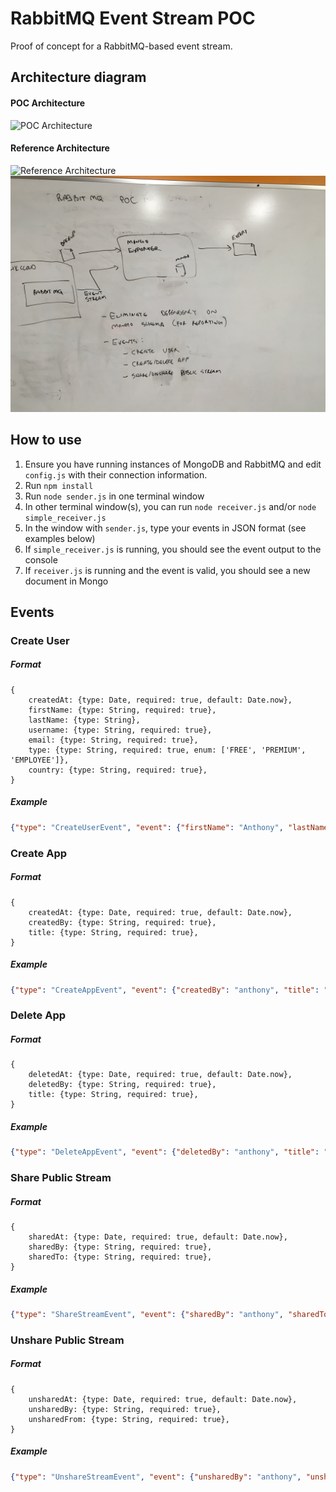# RabbitMQ Event Stream POC

Proof of concept for a RabbitMQ-based event stream.


## Architecture diagram
#### POC Architecture
![POC Architecture](/images/poc.png "POC Architecture")

#### Reference Architecture
![Reference Architecture](/images/reference.png "Reference Architecture")
![Reference Architecture Reference](/images/IMG_1619.JPG "Reference Architecture Reference")

## How to use
1. Ensure you have running instances of MongoDB and RabbitMQ and edit `config.js` with their connection information.
2. Run `npm install`
3. Run `node sender.js` in one terminal window
4. In other terminal window(s), you can run `node receiver.js` and/or `node simple_receiver.js`
5. In the window with `sender.js`, type your events in JSON format (see examples below)
6. If `simple_receiver.js` is running, you should see the event output to the console
7. If `receiver.js` is running and the event is valid, you should see a new document in Mongo


## Events

### Create User
##### Format
```
{
	createdAt: {type: Date, required: true, default: Date.now},
	firstName: {type: String, required: true},
	lastName: {type: String},
	username: {type: String, required: true},
	email: {type: String, required: true},
	type: {type: String, required: true, enum: ['FREE', 'PREMIUM', 'EMPLOYEE']},
	country: {type: String, required: true},
}
```
##### Example
```json
{"type": "CreateUserEvent", "event": {"firstName": "Anthony", "lastName": "Nguyen", "username": "anthony", "email": "anthony.nguyen@qlik.com", "type": "EMPLOYEE", "country": "Canada"}}
```

### Create App
##### Format
```
{
	createdAt: {type: Date, required: true, default: Date.now},
	createdBy: {type: String, required: true},
	title: {type: String, required: true},
}
```

##### Example
```json
{"type": "CreateAppEvent", "event": {"createdBy": "anthony", "title": "Test Dashboard"}}
```

### Delete App
##### Format
```
{
	deletedAt: {type: Date, required: true, default: Date.now},
	deletedBy: {type: String, required: true},
	title: {type: String, required: true},
}
```

##### Example
```json
{"type": "DeleteAppEvent", "event": {"deletedBy": "anthony", "title": "Test Dashboard"}}
```

### Share Public Stream
##### Format
```
{
	sharedAt: {type: Date, required: true, default: Date.now},
	sharedBy: {type: String, required: true},
	sharedTo: {type: String, required: true},
}
```

##### Example
```json
{"type": "ShareStreamEvent", "event": {"sharedBy": "anthony", "sharedTo": "example@example.com"}}
```

### Unshare Public Stream
##### Format
```
{
	unsharedAt: {type: Date, required: true, default: Date.now},
	unsharedBy: {type: String, required: true},
	unsharedFrom: {type: String, required: true},
}
```

##### Example
```json
{"type": "UnshareStreamEvent", "event": {"unsharedBy": "anthony", "unsharedFrom": "example@example.com"}}
```
